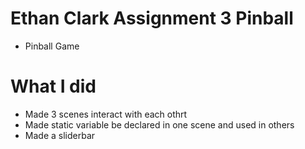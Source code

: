# Ethan Clark Assignment 3 Pinball
* Pinball Game
   
# What I did
* Made 3 scenes interact with each othrt
* Made static variable be declared in one scene and used in others
* Made a sliderbar

